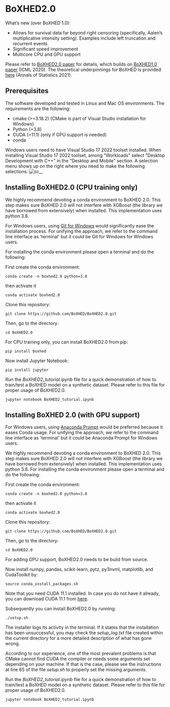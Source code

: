 # BoXHED2.0

What’s new (over BoXHED 1.0):
 - Allows for survival data far beyond right censoring (specifically, Aalen’s multiplicative intensity setting). Examples include left truncation and recurrent events.
 - Significant speed improvement
 - Multicore CPU and GPU support

Please refer to [BoXHED2.0 paper](https://arxiv.org/abs/2103.12591) for details, which builds on [BoXHED1.0 paper](http://proceedings.mlr.press/v119/wang20o/wang20o.pdf) (ICML 2020). The theoretical underpinnings for BoXHED is provided [here](https://projecteuclid.org/journals/annals-of-statistics/volume-49/issue-4/Boosted-nonparametric-hazards-with-time-dependent-covariates/10.1214/20-AOS2028.full) (Annals of Statistics 2021).

## Prerequisites
The software developed and tested in Linux and Mac OS environments. The requirements are the following:
- cmake  (>=3.18.2) (CMake is part of Visual Studio installation for Windows)
- Python (=3.8)
- CUDA   (=11.1) (only if GPU support is needed)
- conda

Windows users need to have Visual Studio 17 2022 toolset installed. When installing Visual Studio 17 2022 toolset, among "Workloads" select "Desktop Development with C++" in the "Desktop and Mobile" section. A selection menu shows up on the right where you need to make the following selections:
![sc__](https://user-images.githubusercontent.com/34462617/201495851-c7d02796-31e0-4181-9eba-78065d2a5f59.png)

## Installing BoXHED2.0 (CPU training only)

We highly recommend devoting a conda environment to BoXHED 2.0. This step makes sure BoXHED 2.0 will not interfere with XGBoost (the library we have borrowed from extensively) when installed. This implementation uses python 3.8.

For Windows users, using [Git for Windows](https://gitforwindows.org/) would significantly ease the installation process. For unifying the approach, we refer to the command line interface as 'terminal' but it could be Git for Windows for Windows users. 

For installing the conda environment please open a terminal and do the following:

First create the conda environment:
```
conda create -n boxhed2.0 python=3.8
```

then activate it
```
conda activate boxhed2.0
```

Clone this repository:
```
git clone https://github.com/BoXHED/BoXHED2.0.git
```
Then, go to the directory:
```
cd BoXHED2.0
```


For CPU training only, you can install BoXHED2.0 from pip:
```
pip install boxhed
```

Now install Jupyter Notebook:
```
pip install jupyter
```

Run the *BoXHED2_tutorial.ipynb* file for a quick demonstration of how to train/test a BoXHED model on a synthetic dataset. Please refer to this file for proper usage of BoXHED2.0.
```
jupyter notebook BoXHED2_tutorial.ipynb
``` 

## Installing BoXHED 2.0 (with GPU support)
For Windows users, using [Anaconda Prompt](https://docs.anaconda.com/anaconda/install/) would be preferred because it eases Conda usage. For unifying the approach, we refer to the command line interface as 'terminal' but it could be Anaconda Prompt for Windows users.

We highly recommend devoting a conda environment to BoXHED 2.0. This step makes sure BoXHED 2.0 will not interfere with XGBoost (the library we have borrowed from extensively) when installed. This implementation uses python 3.8.
For installing the conda environment please open a terminal and do the following:

First create the conda environment:
```
conda create -n boxhed2.0 python=3.8
```

then activate it
```
conda activate boxhed2.0
```

Clone this repository:
```
git clone https://github.com/BoXHED/BoXHED2.0.git
```
Then, go to the directory:
```
cd BoXHED2.0
```


For adding GPU support, BoXHED2.0 needs to be build from source. 

Now install numpy, pandas, scikit-learn, pytz, py3nvml, matplotlib, and CudaToolkit by:
```
source conda_install_packages.sh
```

Note that you need CUDA 11.1 installed. In case you do not have it already, you can download CUDA 11.1 from [here](https://developer.nvidia.com/cuda-11.1.1-download-archive).

Subsequently you can install BoXHED2.0 by running:
```
./setup.sh
```

The installer logs its activity in the terminal. If it states that the installation has been unsuccessful, you may check the *setup_log.txt* file created within the current directory for a more detailed description of what has gone wrong.  

According to our experience, one of the most prevalent problems is that CMake cannot find CUDA the compiler or needs some arguments set depending on your machine. If that is the case, please see the instructions at line 65 of the file *setup.sh* to properly set the missing arguments.

Run the *BoXHED2_tutorial.ipynb* file for a quick demonstration of how to train/test a BoXHED model on a synthetic dataset. Please refer to this file for proper usage of BoXHED2.0.
```
jupyter notebook BoXHED2_tutorial.ipynb
``` 
